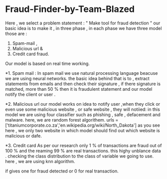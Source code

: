 # Fraud-Finder-by-Team-Blazed

Here , we select a problem statement : " Make tool for fraud detection "
our basic idea is to make it , in three phase , in each phase we have three model those are :
   1. Spam-mail , 
   2. Malicious url &
   3. Credit card fraud.

Our model is based on real time working.

*1. Spam mail :
In spam mail we use natural processing language beacuse we are using neural networks.
the basic idea behind that is to , extract statements from emails and then check their signature , if 
there signature is matched, more than 50 % then it is fraudulent statement and our model notify
the client or user .

*2. Malicious url
our model works on idea to notify user ,when they click or even use some malicious website , or safe website , they will 
notiied:
in this model we are using four classifier such as phishing , safe , defacement and malware.
here, we are random forest algorithem.
urls = ['titaniumcorporate.co.za','en.wikipedia.org/wiki/North_Dakota']
as you see here , we only two website  in which model should find out which website is malicious or dafe.

*3. Credit card 
As per our research only 1 % of transactions are fraud out of 100 % and the reaming 99 % are real transactions.
this highy unblance data .
checking the class distribution to the class of variable we going to use.
here , we are using knn algorithm.

if gives one for fraud detected or 0 for real transaction.   
